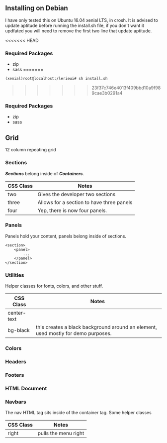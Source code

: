 ## Installing on Debian
I have only tested this on Ubuntu 16.04 xenial LTS, in crosh. It is advised to update aptitude before running the install.sh file, if you don't want it updfated you will need to remove the first two line that update aptitude.

<<<<<<< HEAD
### Required Packages
* zip
* sass
=======
```
(xenial)root@localhost:/lerieui# sh install.sh
```
>>>>>>> 23f37c746e4013f409bbd10a9f989cae3b0291a4

### Required Packages
* zip
* sass

## Grid
12 column repeating grid

### Sections
***Sections*** belong inside of ***Containers***.

CSS Class|Notes
---------|-----
two|Gives the developer two sections
three|Allows for a section to have three panels
four|Yep, there is now four panels.

### Panels
Panels hold your content, panels belong inside of sections.

```
<section>
	<panel>
		...
	</panel>
</section>
```

### Utilities
Helper classes for fonts, colors, and other stuff.

CSS Class|Notes
---------|-----
center-text|
bg-black|this creates a black background around an element, used mostly for demo purposes. 

### Colors

### Headers

### Footers

### HTML Document

### Navbars
The nav HTML tag sits inside of the container tag. Some helper classes

CSS Class|Notes
---------|-----
right|pulls the menu right
